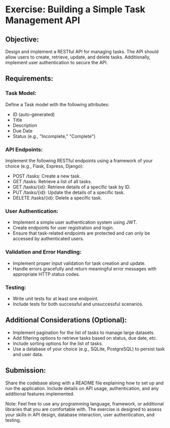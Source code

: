# Exercise: Building a Simple Task Management API

## Objective:
Design and implement a RESTful API for managing tasks. The API should allow users to create, retrieve, update, and delete tasks. Additionally, implement user authentication to secure the API.

## Requirements:

### Task Model:

Define a Task model with the following attributes:
* ID (auto-generated)
* Title
* Description
* Due Date
* Status (e.g., "Incomplete," "Complete")

### API Endpoints:

Implement the following RESTful endpoints using a framework of your choice (e.g., Flask, Express, Django):
* POST /tasks: Create a new task.
* GET /tasks: Retrieve a list of all tasks.
* GET /tasks/{id}: Retrieve details of a specific task by ID.
* PUT /tasks/{id}: Update the details of a specific task.
* DELETE /tasks/{id}: Delete a specific task.

### User Authentication:

* Implement a simple user authentication system using JWT.
* Create endpoints for user registration and login.
* Ensure that task-related endpoints are protected and can only be accessed by authenticated users.

### Validation and Error Handling:

* Implement proper input validation for task creation and update.
* Handle errors gracefully and return meaningful error messages with appropriate HTTP status codes.

### Testing:

* Write unit tests for at least one endpoint.
* Include tests for both successful and unsuccessful scenarios.

## Additional Considerations (Optional):

* Implement pagination for the list of tasks to manage large datasets.
* Add filtering options to retrieve tasks based on status, due date, etc.
* Include sorting options for the list of tasks.
* Use a database of your choice (e.g., SQLite, PostgreSQL) to persist task and user data.

## Submission:
Share the codebase along with a README file explaining how to set up and run the application. Include details on API usage, authentication, and any additional features implemented.

Note:
Feel free to use any programming language, framework, or additional libraries that you are comfortable with. The exercise is designed to assess your skills in API design, database interaction, user authentication, and testing.
